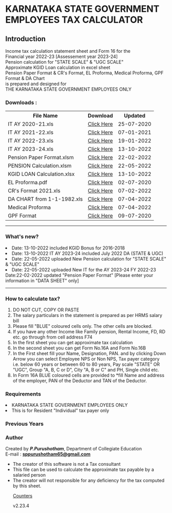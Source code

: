 # KARNATAKA STATE GOVERNMENT EMPLOYEES TAX CALCULATOR

## Introduction

Income tax calculation statement sheet and Form 16 for the <br> Financial year 2022-23 [Assessement year 2023-24] <br> Pension calculation for "STATE SCALE" & "UGC SCALE" <br> Approximate KGID Loan calculation in excel sheet <br> Pension Paper Format & CR's Format, EL Proforma, Medical Proforma, GPF Format & DA Chart <br> is prepared and designed for <br> THE KARNATAKA STATE GOVERNMENT EMPLOYEES ONLY

### Downloads :


<table class="dl">
  <th>File Name</th>
  <th>Download</th>
  <th>Updated</th>
  <tr>
    <td>IT AY 2020-21.xls</td>
    <td><a href="IT AY 2020-21.xls" download>Click Here</a></td>
    <td>25-07-2020</td>
  </tr>
  <tr>
    <td>IT AY 2021-22.xls</td>
    <td><a href="IT AY 2021-22.xls" download>Click Here</a></td>
    <td>07-01-2021</td>
  </tr>
   <tr>
    <td>IT AY 2022-23.xls</td>
    <td><a href="IT AY 2022-23.xls" download>Click Here</a></td>
    <td>19-01-2022</td>
  </tr>
     <tr>
    <td>IT AY 2023-24.xls</td>
    <td><a href="IT AY 2023-24.xls" download>Click Here</a></td>
    <td>13-10-2022</td>
  </tr>
   <tr>
    <td>Pension Paper Format.xlsm</td>
    <td><a href="Pension Paper Format.xlsm" download>Click Here</a></td>
    <td>22-02-2022</td>
  </tr>
  <tr>
    <td>PENSION Calculation.xlsm</td>
    <td><a href="PENSION Calculation.xlsm" download>Click Here</a>
    <td>22-05-2022</td></td>
  </tr>
  <tr>
    <td>KGID LOAN Calculation.xlsx</td>
    <td><a href="KGID LOAN Calculation.xlsx" download>Click Here</a>
    <td>13-10-2022</td></td>
  </tr>
  <tr>
    <td>EL Proforma.pdf</td>
    <td><a href="EL Proforma.pdf" download>Click Here</a></td>
    <td>02-07-2020</td>
  </tr>
  <tr>
    <td>CR's Format 2021.xls</td>
    <td><a href="CR's Format 2021.xls" download>Click Here</a>
    <td>07-02-2022</td>
    </td>
  </tr>
  <tr>
    <td>DA CHART from 1-1-1982.xls</td>
    <td><a href="DA CHART from 1-1-1982.xls" download>Click Here</a>	            </td>
    <td>07-04-2022</td>
  </tr>
  <tr>
    <td>Medical Proforma</td>
    <td><a href="Medical Proforma.xlsx" download>Click Here</a>	            </td>
    <td>07-04-2022</td>
  </tr>
   <tr>
    <td>GPF Format</td>
    <td><a href="GPF Format.xlsx" download>Click Here</a>	  </td>
    <td>09-07-2020</td>
  </tr>
  
</table>
<hr>

### What's new?
<li> Date: 13-10-2022 included KGID Bonus for 2016-2018
<li> Date: 13-10-2022 IT AY 2023-24 included July 2022 DA (STATE & UGC) </li>
<li> Date: 22-05-2022 uploaded New Pension calculation for "STATE SCALE" & "UGC SCALE" </li>
<li> Date: 22-05-2022 uploaded New IT for the AY 2023-24 FY 2022-23 </li>
</li> Date:22-02-2022 updated "Pension Paper Format"
</li> [Please enter your information in "DATA SHEET" only]



<hr>

### How to calculate tax?

<ol>
        <li> DO NOT CUT, COPY OR PASTE </li>
        <li>The salary particulars in the statement is prepared as per HRMS salary bill</li>
        <li>Please fill "BLUE" coloured cells only. The other cells are blocked.</li>
        <li>If you have any other Income like Family pension, Rental Income, FD, RD etc. go through from cell address F74
        </li>
        <li>In the first sheet you can get approximate tax calculation</li>
        <li>In the second sheet you can get Form No.16A and Form No.16B</li>
        <li>In the First sheet fill your Name, Designation, PAN. and by clicking Down Arrow you can select Employee NPS or Non NPS, Tax payer category i.e. below 60 years or between 60 to 80 years, Pay scale "STATE" OR "UGC", Group "A, B, C or D", City "A,
            B or C" and PH, Single child etc.</li>
        <li>In Form 16A BLUE coloured cells are provided to *fill Name and address of the employer, PAN of the Deductor and TAN of the Deductor.</li>
    </ol>
    
### Requirements

 <li> KARNATAKA STATE GOVERNMENT EMPLOYEES ONLY</li>
  <li> This is for Resident "Individual" tax payer only</li>
    
### Previous Years

### Author

Created by **_P.Purushotham_**, Department of Collegiate Education<br> E-mail : **sppurushotham65@gmail.com**

 <ul>
 <li>The creator of this software is not a Tax consultant</li>
 <li>This file can be used to calculate the approximate tax payable by a salaried person</li>
 <li>The creator will not responsible for any deficiency for the tax computed by this sheet.</li>
  
   <a href='http://www.freevisitorcounters.com'>Counters</a> <script type='text/javascript' src='https://www.freevisitorcounters.com/auth.php?id=ed3ba4d4ed23a533ba527ef5863f14009c2f8159'></script>
<script type="text/javascript" src="https://www.freevisitorcounters.com/en/home/counter/688494/t/0"></script>
  
  v2.23.4
